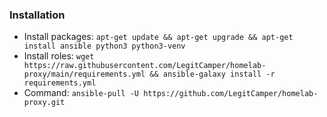 ### Installation

 - Install packages: `apt-get update && apt-get upgrade && apt-get install ansible python3 python3-venv`
 - Install roles: `wget https://raw.githubusercontent.com/LegitCamper/homelab-proxy/main/requirements.yml && ansible-galaxy install -r requirements.yml`
 - Command: `ansible-pull -U https://github.com/LegitCamper/homelab-proxy.git`
